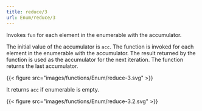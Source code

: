 ```yaml
---
title: reduce/3
url: Enum/reduce/3
---
```


Invokes `fun` for each element in the enumerable with the accumulator.

The initial value of the accumulator is `acc`. The function is invoked for each element in the enumerable with the accumulator. The result returned by the function is used as the accumulator for the next iteration. The function returns the last accumulator.

{{< figure src="images/functions/Enum/reduce-3.svg" >}}

It returns `acc` if enumerable is empty.

{{< figure src="images/functions/Enum/reduce-3.2.svg" >}}

